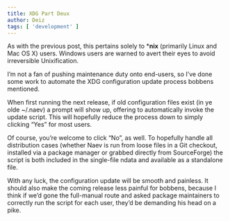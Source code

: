 ```yaml
---
title: XDG Part Deux
author: Deiz
tags: [ 'development' ]
---
```


As with the previous post, this pertains solely to ***nix** (primarily Linux and Mac OS X) users. Windows users are warned to avert their eyes to avoid irreversible Unixification.

I’m not a fan of pushing maintenance duty onto end-users, so I’ve done some work to automate the XDG configuration update process bobbens mentioned.

When first running the next release, if old configuration files exist (in ye olde ~/.naev) a prompt will show up, offering to automatically invoke the update script. This will hopefully reduce the process down to simply clicking “Yes” for most users.

Of course, you’re welcome to click “No”, as well. To hopefully handle all distribution cases (whether Naev is run from loose files in a Git checkout, installed via a package manager or grabbed directly from SourceForge) the script is both included in the single-file ndata and available as a standalone file.

With any luck, the configuration update will be smooth and painless. It should also make the coming release less painful for bobbens, because I think if we’d gone the full-manual route and asked package maintainers to correctly run the script for each user, they’d be demanding his head on a pike.
